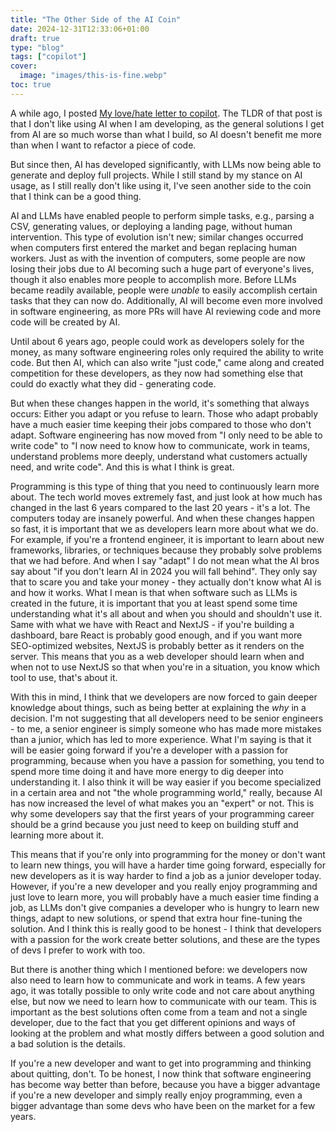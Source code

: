 ```yaml
---
title: "The Other Side of the AI Coin"
date: 2024-12-31T12:33:06+01:00
draft: true
type: "blog"
tags: ["copilot"]
cover:
  image: "images/this-is-fine.webp"
toc: true
---
```

A while ago, I posted [My love/hate letter to copilot](https://priver.dev/blog/ai/my-love-hate-letter-to-copilot/). The TLDR of that post is that I don't like using AI when I am developing, as the general solutions I get from AI are so much worse than what I build, so AI doesn't benefit me more than when I want to refactor a piece of code.

But since then, AI has developed significantly, with LLMs now being able to generate and deploy full projects. While I still stand by my stance on AI usage, as I still really don't like using it, I've seen another side to the coin that I think can be a good thing.

AI and LLMs have enabled people to perform simple tasks, e.g., parsing a CSV, generating values, or deploying a landing page, without human intervention. This type of evolution isn't new; similar changes occurred when computers first entered the market and began replacing human workers. Just as with the invention of computers, some people are now losing their jobs due to AI becoming such a huge part of everyone's lives, though it also enables more people to accomplish more. Before LLMs became readily available, people were *unable* to easily accomplish certain tasks that they can now do. Additionally, AI will become even more involved in software engineering, as more PRs will have AI reviewing code and more code will be created by AI.

Until about 6 years ago, people could work as developers solely for the money, as many software engineering roles only required the ability to write code. But then AI, which can also write "just code," came along and created competition for these developers, as they now had something else that could do exactly what they did - generating code.

But when these changes happen in the world, it's something that always occurs: Either you adapt or you refuse to learn. Those who adapt probably have a much easier time keeping their jobs compared to those who don't adapt. Software engineering has now moved from "I only need to be able to write code" to "I now need to know how to communicate, work in teams, understand problems more deeply, understand what customers actually need, and write code". And this is what I think is great.

Programming is this type of thing that you need to continuously learn more about. The tech world moves extremely fast, and just look at how much has changed in the last 6 years compared to the last 20 years - it's a lot. The computers today are insanely powerful. And when these changes happen so fast, it is important that we as developers learn more about what we do. For example, if you're a frontend engineer, it is important to learn about new frameworks, libraries, or techniques because they probably solve problems that we had before. And when I say "adapt" I do not mean what the AI bros say about "if you don't learn AI in 2024 you will fall behind". They only say that to scare you and take your money - they actually don't know what AI is and how it works. What I mean is that when software such as LLMs is created in the future, it is important that you at least spend some time understanding what it's all about and when you should and shouldn't use it. Same with what we have with React and NextJS - if you're building a dashboard, bare React is probably good enough, and if you want more SEO-optimized websites, NextJS is probably better as it renders on the server. This means that you as a web developer should learn when and when not to use NextJS so that when you're in a situation, you know which tool to use, that's about it.

With this in mind, I think that we developers are now forced to gain deeper knowledge about things, such as being better at explaining the *why* in a decision. I'm not suggesting that all developers need to be senior engineers - to me, a senior engineer is simply someone who has made more mistakes than a junior, which has led to more experience. What I'm saying is that it will be easier going forward if you're a developer with a passion for programming, because when you have a passion for something, you tend to spend more time doing it and have more energy to dig deeper into understanding it. I also think it will be way easier if you become specialized in a certain area and not "the whole programming world," really, because AI has now increased the level of what makes you an "expert" or not. This is why some developers say that the first years of your programming career should be a grind because you just need to keep on building stuff and learning more about it.

This means that if you're only into programming for the money or don't want to learn new things, you will have a harder time going forward, especially for new developers as it is way harder to find a job as a junior developer today. However, if you're a new developer and you really enjoy programming and just love to learn more, you will probably have a much easier time finding a job, as LLMs don't give companies a developer who is hungry to learn new things, adapt to new solutions, or spend that extra hour fine-tuning the solution. And I think this is really good to be honest - I think that developers with a passion for the work create better solutions, and these are the types of devs I prefer to work with too.

But there is another thing which I mentioned before: we developers now also need to learn how to communicate and work in teams. A few years ago, it was totally possible to only write code and not care about anything else, but now we need to learn how to communicate with our team. This is important as the best solutions often come from a team and not a single developer, due to the fact that you get different opinions and ways of looking at the problem and what mostly differs between a good solution and a bad solution is the details.

If you're a new developer and want to get into programming and thinking about quitting, don't. To be honest, I now think that software engineering has become way better than before, because you have a bigger advantage if you're a new developer and simply really enjoy programming, even a bigger advantage than some devs who have been on the market for a few years.

